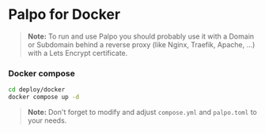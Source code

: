 # Palpo for Docker

> **Note:** To run and use Palpo you should probably use it with a Domain or Subdomain behind a reverse proxy (like Nginx, Traefik, Apache, ...) with a Lets Encrypt certificate.


### Docker compose

```bash
cd deploy/docker
docker compose up -d
```

> **Note:** Don't forget to modify and adjust `compose.yml` and `palpo.toml` to your needs.
